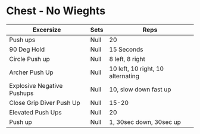 # Chest - No Wieghts


Excersize | Sets | Reps
--- | --- | ---
Push ups | Null | 20
90 Deg Hold | Null | 15 Seconds
Circle Push up | Null | 8 left, 8 right
Archer Push Up | Null | 10 left, 10 right, 10 alternating
Explosive Negative Pushups | Null | 10, slow down fast up
Close Grip Diver Push Up | Null | 15-20
Elevated Push Ups | Null | 20
Push up | Null | 1, 30sec down, 30sec up
